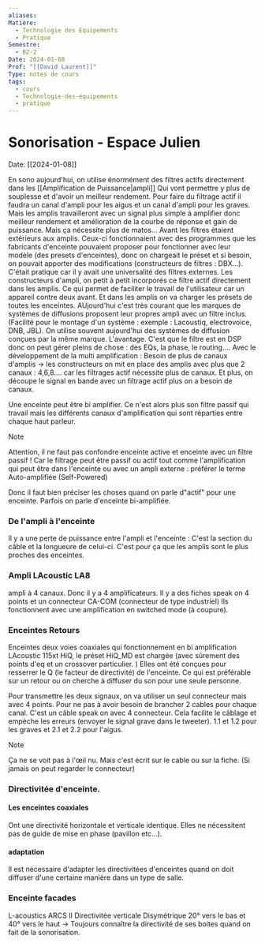 ```yaml
---
aliases:
Matière:
  - Technologie des Equipements
  - Pratique
Semestre:
  - B2-2
Date: 2024-01-08
Prof: "[[David Laurent]]"
Type: notes de cours
tags:
  - cours
  - Technologie-des-équipements
  - pratique
---
```

# Sonorisation - Espace Julien 
Date: [[2024-01-08]] 

En sono aujourd'hui, on utilise énormément des filtres actifs directement dans les [[Amplification de Puissance|ampli]]
Qui vont permettre y plus de souplesse et d'avoir un meilleur rendement. Pour faire du filtrage actif il faudra un canal d'ampli pour les aigus et un canal d'ampli pour les graves. Mais les amplis travailleront avec un signal plus simple à amplifier donc meilleur rendement et amélioration de la courbe de réponse et gain de puissance. Mais ça nécessite plus de matos…
Avant les filtres étaient extérieurs aux amplis. Ceux-ci fonctionnaient avec des programmes que les fabricants d'enceinte pouvaient proposer pour fonctionner avec leur modèle (des presets d'enceintes), donc on chargeait le préset et si besoin, on pouvait apporter des modifications (constructeurs de filtres : DBX…).  C'était pratique car il y avait une universalité des filtres externes.
Les constructeurs d'ampli, on petit à petit incorporés ce filtre actif directement dans les amplis. Ce qui permet de faciliter le travail de l'utilisateur car un appareil contre deux avant. Et dans les amplis on va charger les présets de toutes les enceintes.
AUjourd'hui c'est très courant que les marques de systèmes de diffusions proposent leur propres ampli avec un filtre inclus. (Facilité pour le montage d'un système : exemple : Lacoustiq, electrovoice, DNB, JBL). On utilise souvent aujourd'hui des systèmes de diffusion conçues par la même marque. 
L'avantage. C'est que le filtre est en DSP donc on peut gérer pleins de chose : des EQs, la phase, le routing….
Avec le développement de la multi amplification : Besoin de plus de canaux d'amplis → les constructeurs on mit en place des amplis avec plus que 2 canaux : 4,6,8…. car les filtrages actif nécessite plus de canaux. 
Et plus, on découpe le signal en bande avec un filtrage actif plus on a besoin de canaux. 

Une enceinte peut être bi amplifier. Ce n'est alors plus son filtre passif qui travail mais les différents canaux d'amplification qui sont réparties entre chaque haut parleur. 

>[!note]
>Attention, il ne faut pas confondre enceinte active et enceinte avec un filtre passif ! 
>Car le filtrage peut être passif ou actif tout comme l'amplification qui peut être dans l'enceinte ou avec un ampli externe : préférer le terme Auto-amplifiée (Self-Powered)

Donc il faut bien préciser les choses quand on parle d"actif" pour une enceinte. Parfois on parle d'enceinte bi-amplifiée.

### De l'ampli à l'enceinte 
Il y a une perte de puissance entre l'ampli et l'enceinte : C'est la section du câble et la longueure de celui-ci. 
C'est pour ça que les amplis sont le plus proches des enceintes.

### Ampli LAcoustic LA8
ampli à 4 canaux. Donc il y a 4 amplificateurs. 
Il y a des fiches speak on 4 points et un connecteur CA-COM (connecteur de type industriel)
Ils fonctionnent avec une amplification en switched mode (à coupure). 
### Enceintes Retours 
Enceintes deux voies coaxiales qui fonctionnement en bi amplification 
LAcoustic 115xt HiQ, le préset HiQ_MD est chargée (avec sûrement des points d'eq et un crossover particulier. )
Elles ont été conçues pour resserrer le Q (le facteur de directivité) de l'enceinte. Ce qui est préférable sur un retour ou on cherche à diffuser du son pour une seule personne. 

Pour transmettre les deux signaux, on va utiliser un seul connecteur mais avec 4 points. Pour ne pas à avoir besoin de brancher 2 cables pour chaque canal. C'est un câble speak on avec 4 connecteur. Cela facilite le câblage et empèche les erreurs (envoyer le signal grave dans le tweeter). 1.1 et 1.2 pour les graves et 2.1 et 2.2 pour l'aigus. 

>[!note] 
>Ça ne se voit pas à l'œil nu. Mais c'est écrit sur le cable ou sur la fiche. (Si jamais on peut regarder le connecteur)
### Directivitée d'enceinte. 
#### Les enceintes coaxiales 
Ont une directivité horizontale et verticale identique. Elles ne nécessitent pas de guide de mise en phase (pavillon etc…).
#### adaptation
Il est nécessaire d'adapter les directivitées d'enceintes quand on doit diffuser d'une certaine manière dans un type de salle. 
### Enceinte facades 
L-acoustics ARCS II
Directivitée verticale Disymétrique  20° vers le bas et 40° vers le haut 
→ Toujours connaître la directivité de ses boites quand on fait de la sonorisation. 